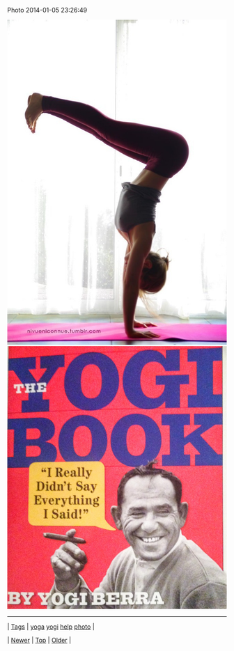 <!--
title: Photo 2014-01-05 23
date: 2020-06-28T15:27:00.232Z
tags: yoga, yogi, help, photo
-->


Photo 2014-01-05 23:26:49

![](72373061019-0.jpg)
![](72373061019-1.jpg)

<!--BOTTOM-POST-NAVIGATION-->
---

| [Tags](tags.md) | [yoga](tag-yoga.md) [yogi](tag-yogi.md) [help](tag-help.md) [photo](tag-photo.md) |

| [Newer](72371076320.md) | [Top](index.md) | [Older](72376112788.md) |